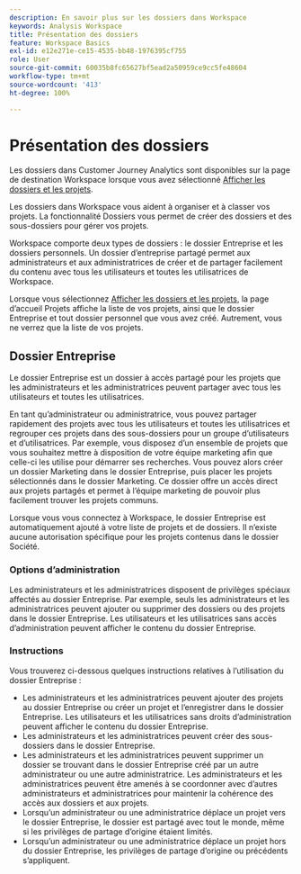 ```yaml
---
description: En savoir plus sur les dossiers dans Workspace
keywords: Analysis Workspace
title: Présentation des dossiers
feature: Workspace Basics
exl-id: e12e271e-ce15-4535-bb48-1976395cf755
role: User
source-git-commit: 60035b8fc65627bf5ead2a50959ce9cc5fe48604
workflow-type: tm+mt
source-wordcount: '413'
ht-degree: 100%

---
```


# Présentation des dossiers

Les dossiers dans Customer Journey Analytics sont disponibles sur la page de destination Workspace lorsque vous avez sélectionné [Afficher les dossiers et les projets](../freeform-overview.md#show-selector).

Les dossiers dans Workspace vous aident à organiser et à classer vos projets. La fonctionnalité Dossiers vous permet de créer des dossiers et des sous-dossiers pour gérer vos projets.

Workspace comporte deux types de dossiers : le dossier Entreprise et les dossiers personnels. Un dossier d’entreprise partagé permet aux administrateurs et aux administratrices de créer et de partager facilement du contenu avec tous les utilisateurs et toutes les utilisatrices de Workspace.

Lorsque vous sélectionnez [Afficher les dossiers et les projets](../freeform-overview.md#show-selector), la page d’accueil Projets affiche la liste de vos projets, ainsi que le dossier Entreprise et tout dossier personnel que vous avez créé. Autrement, vous ne verrez que la liste de vos projets.


## Dossier Entreprise

Le dossier Entreprise est un dossier à accès partagé pour les projets que les administrateurs et les administratrices peuvent partager avec tous les utilisateurs et toutes les utilisatrices.

En tant qu’administrateur ou administratrice, vous pouvez partager rapidement des projets avec tous les utilisateurs et toutes les utilisatrices et regrouper ces projets dans des sous-dossiers pour un groupe d’utilisateurs et d’utilisatrices. Par exemple, vous disposez d’un ensemble de projets que vous souhaitez mettre à disposition de votre équipe marketing afin que celle-ci les utilise pour démarrer ses recherches. Vous pouvez alors créer un dossier Marketing dans le dossier Entreprise, puis placer les projets sélectionnés dans le dossier Marketing. Ce dossier offre un accès direct aux projets partagés et permet à l’équipe marketing de pouvoir plus facilement trouver les projets communs.

Lorsque vous vous connectez à Workspace, le dossier Entreprise est automatiquement ajouté à votre liste de projets et de dossiers. Il n’existe aucune autorisation spécifique pour les projets contenus dans le dossier Société.

### Options d’administration

Les administrateurs et les administratrices disposent de privilèges spéciaux affectés au dossier Entreprise. Par exemple, seuls les administrateurs et les administratrices peuvent ajouter ou supprimer des dossiers ou des projets dans le dossier Entreprise. Les utilisateurs et les utilisatrices sans accès d’administration peuvent afficher le contenu du dossier Entreprise.

<!--
![The Projects page showing the admin options.](/help/analysis-workspace/build-workspace-project/assets/admin-options.png)

Non-Admins have limited options.

![The Projects page showing the non-admin options for folders.](/help/analysis-workspace/build-workspace-project/assets/non-admin-folder-options.png)

-->

### Instructions

Vous trouverez ci-dessous quelques instructions relatives à l’utilisation du dossier Entreprise :

- Les administrateurs et les administratrices peuvent ajouter des projets au dossier Entreprise ou créer un projet et l’enregistrer dans le dossier Entreprise. Les utilisateurs et les utilisatrices sans droits d’administration peuvent afficher le contenu du dossier Entreprise.
- Les administrateurs et les administratrices peuvent créer des sous-dossiers dans le dossier Entreprise.
- Les administrateurs et les administratrices peuvent supprimer un dossier se trouvant dans le dossier Entreprise créé par un autre administrateur ou une autre administratrice. Les administrateurs et les administratrices peuvent être amenés à se coordonner avec d’autres administrateurs et administratrices pour maintenir la cohérence des accès aux dossiers et aux projets.
- Lorsqu’un administrateur ou une administratrice déplace un projet vers le dossier Entreprise, le dossier est partagé avec tout le monde, même si les privilèges de partage d’origine étaient limités.
- Lorsqu’un administrateur ou une administratrice déplace un projet hors du dossier Entreprise, les privilèges de partage d’origine ou précédents s’appliquent.
